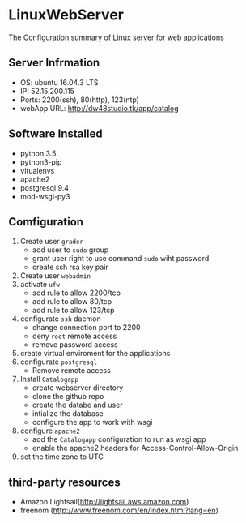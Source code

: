 # LinuxWebServer
The Configuration summary of Linux server for web applications

## Server Infrmation

* OS: ubuntu 16.04.3 LTS
* IP: 52.15.200.115
* Ports: 2200(ssh), 80(http), 123(ntp)
* webApp URL: http://dw48studio.tk/app/catalog

## Software Installed

* python 3.5
* python3-pip
* vitualenvs
* apache2
* postgresql 9.4
* mod-wsgi-py3


## Comfiguration

1. Create user `grader` 
    * add user to `sudo` group
    * grant user right to use command `sudo` wiht password
    * create ssh rsa key pair
2. Create user `webadmin`
3. activate `ufw` 
    * add rule to allow 2200/tcp
    * add rule to allow 80/tcp
    * add rule to allow 123/tcp
4. configurate `ssh` daemon
    * change connection port to 2200
    * deny `root` remote access
    * remove password access
5. create virtual enviroment for the applications
6. configurate `postgresql`
    * Remove remote access
7. Install `Catalogapp`
    * create webserver directory
    * clone the github repo
    * create the databe and user
    * intialize the database
    * configure the app to work with wsgi
8. configure `apache2`
    * add the `Catalogapp` configuration to run as wsgi app
    * enable the apache2 headers for Access-Control-Allow-Origin
9. set the time zone to UTC

## third-party resources

* Amazon Lightsail(http://lightsail.aws.amazon.com)
* freenom (http://www.freenom.com/en/index.html?lang=en)
